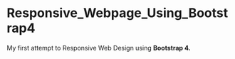 # Responsive_Webpage_Using_Bootstrap4
My first attempt to Responsive Web Design using **Bootstrap 4.**


